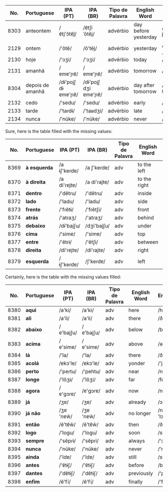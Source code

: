 
| No. | Portuguese | IPA (PT) | IPA (BR) | Tipo de Palavra | English Word | English IPA | Spanish Word | Spanish IPA |
|-----|------------|----------|----------|-----------------|--------------|-------------|--------------|-------------|
| 8303 | anteontem | /ɐ̃tj'ɔ̃tɐ̃j̃/ | /ɐ̃tʃiˈõtẽj/ | advérbio | day before yesterday | /deɪ bɪ'fɔr jɛstɚ'deɪ/ | anteayer | /antea'ʝeɾ/ |
| 2129 | ontem | /'õtẽ/ | /õ'tẽj/ | advérbio | yesterday | /'jɛstɚˌdeɪ/ | ayer | /a'ʝeɾ/ |
| 2130 | hoje | /'ɔʒi/ | /'ɔʒi/ | advérbio | today | /tə'deɪ/ | hoy | /hoj/ |
| 2131 | amanhã | /ɐmɐ'ɲɐ̃/ | /ɐmɐ'ɲɐ̃/ | advérbio | tomorrow | /tə'mɑroʊ/ | mañana | /ma'ɲana/ |
| 8304 | depois de amanhã | /dɨ'pojʃ dɨ ɐmɐ'ɲɐ̃/ | /dɨ'pojʃ dʒi ɐmɐ'ɲɐ̃/ | advérbio | day after tomorrow | /deɪ 'æftɚ tə'mɑroʊ/ | pasado mañana | /pa'saðo ma'ɲana/ |
| 2132 | cedo | /'sedu/ | /'sedu/ | advérbio | early | /'ɜrli/ | temprano | /tem'prano/ |
| 2133 | tarde | /'taɾdɨ/ | /'taʁdʒi/ | advérbio | late | /leɪt/ | tarde | /'tarðe/ |
| 2134 | nunca | /'nũkɐ/ | /'nũkɐ/ | advérbio | never | /'nɛvɚ/ | nunca | /'ŋunka/ |

Sure, here is the table filled with the missing values:

| No. | Portuguese | IPA (PT) | IPA (BR) | Tipo de Palavra | English Word | English IPA | Spanish Word | Spanish IPA |
|-----|------------|----------|----------|-----------------|--------------|-------------|--------------|-------------|
| 8369 | **à esquerda** | /a ɨʃ'keɾdɐ/ | /a ʃ'keɾdɐ/ | adv | to the left | /tu ðə lɛft/ | a la izquierda | /a la iθ'kjeɾða/ |
| 8370 | **à direita** | /a di'ɾɐjtɐ/ | /a di'ɾajtɐ/ | adv | to the right | /tu ðə raɪt/ | a la derecha | /a la ðe'ɾetʃa/ |
| 8371 | **dentro** | /'dẽtɾu/ | /'dẽtɾu/ | adv | inside | /ɪn'saɪd/ | dentro | /'dentɾo/ |
| 8372 | **lado** | /'ladu/ | /'ladu/ | adv | side | /saɪd/ | lado | /'laðo/ |
| 8373 | **frente** | /'fɾẽtɨ/ | /'fɾẽtʃi/ | adv | front | /frʌnt/ | frente | /'fɾente/ |
| 8374 | **atrás** | /'atɾaʒ/ | /'atɾaʒ/ | adv | behind | /bɪ'haɪnd/ | detrás | /dɛ'tɾas/ |
| 8375 | **debaixo** | /dɨ'bajʃu/ | /dʒi'bajʃu/ | adv | under | /'ʌndɚ/ | debajo | /de'ba.xo/ |
| 8376 | **cima** | /'simɐ/ | /'simɐ/ | adv | top | /tɒp/ | encima | /en'θima/ |
| 8377 | **entre** | /'ẽtɾɨ/ | /'ẽtʃi/ | adv | between | /bɪ'twin/ | entre | /'entɾe/ |
| 8378 | **direita** | /di'ɾɐjtɐ/ | /di'ɾajtɐ/ | adv | right | /raɪt/ | derecha | /ðe'ɾetʃa/ |
| 8379 | **esquerda** | /ɨʃ'keɾdɐ/ | /ʃ'keɾdɐ/ | adv | left | /lɛft/ | izquierda | /iθ'kjeɾða/ |



Certainly, here is the table with the missing values filled:

| No. | Portuguese | IPA (PT) | IPA (BR) | Tipo de Palavra | English Word | English IPA | Spanish Word | Spanish IPA |
|-----|------------|----------|----------|-----------------|--------------|-------------|--------------|-------------|
| 8380 | **aqui** | /a'ki/ | /a'ki/ | adv | here | /hɪr/ | aquí | /aˈki/ |
| 8381 | **ali** | /a'li/ | /a'li/ | adv | there | /ðɛr/ | allí | /a'ʎi/ |
| 8382 | **abaixo** | /ɐ'bajʃu/ | /ɐ'bajʃu/ | adv | below | /bɪ'loʊ/ | debajo | /de'ba.xo/ |
| 8383 | **acima** | /ɐ'simɐ/ | /ɐ'simɐ/ | adv | above | /ə'bʌv/ | encima | /en'θima/ |
| 8384 | **lá** | /'la/ | /'la/ | adv | there | /ðɛr/ | allí | /a'ʎi/ |
| 8385 | **acolá** | /ɐkɔ'lɐ/ | /ɐkɔ'lɐ/ | adv | yonder | /'jɑndɚ/ | allá | /a'ʎa/ |
| 8386 | **perto** | /'peɾtu/ | /'pehtu/ | adv | near | /nɪr/ | cerca | /'θeɾka/ |
| 8387 | **longe** | /'lõʒɨ/ | /'lõʒi/ | adv | far | /fɑr/ | lejos | /'lexos/ |
| 8388 | **agora** | /ɐ'ɡɔɾɐ/ | /ɐ'ɡɔɾɐ/ | adv | now | /naʊ/ | ahora | /a'ɣoɾa/ |
| 8389 | **já** | /ʒɐ/ | /ʒɐ/ | adv | already | /ɔl'rɛdi/ | ya | /ʝa/ |
| 8390 | **já não** | /ʒɐ 'nɐw̃/ | /ʒɐ 'nɐw̃/ | adv | no longer | /noʊ 'lɔŋɡɚ/ | ya no | /ʝa 'no/ |
| 8391 | **então** | /ẽ'tɐ̃w̃/ | /ẽ'tɐ̃w̃/ | adv | then | /ðɛn/ | entonces | /en'ton.ses/ |
| 8392 | **logo** | /'loɡu/ | /'loɡu/ | adv | soon | /sun/ | pronto | /'pɾonto/ |
| 8393 | **sempre** | /'sẽpɾɨ/ | /'sẽpɾi/ | adv | always | /'ɔl.weɪz/ | siempre | /sjem'pɾe/ |
| 8394 | **nunca** | /'nũkɐ/ | /'nũkɐ/ | adv | never | /'nɛvɚ/ | nunca | /'ŋunka/ |
| 8395 | **ainda** | /'ĩdɐ/ | /'ĩdɐ/ | adv | still | /stɪl/ | todavía | /toða'βi.a/ |
| 8396 | **antes** | /'ɐ̃tɨʃ/ | /'ɐ̃tɨʃ/ | adv | before | /bɪ'fɔɹ/ | antes | /'antes/ |
| 8397 | **dantes** | /'dɐ̃tɨʃ/ | /'dɐ̃tɨʃ/ | adv | previously | /'pri.vi.əs.li/ | antes | /'antes/ |
| 8398 | **enfim** | /ẽ'fĩ/ | /ẽ'fĩ/ | adv | finally | /'faɪ.nə.li/ | finalmente | /finaɫ'mẽn̪t̪e/ |
